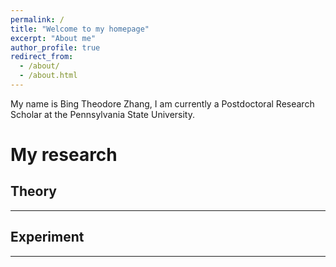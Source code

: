 ```yaml
---
permalink: /
title: "Welcome to my homepage"
excerpt: "About me"
author_profile: true
redirect_from: 
  - /about/
  - /about.html
---
```



My name is Bing Theodore Zhang, I am currently a Postdoctoral Research Scholar at the Pennsylvania State University.

My research 
======

## Theory
------

## Experiment
------
